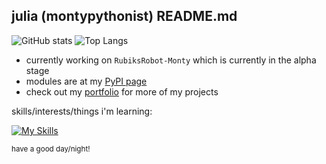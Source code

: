 ## julia (montypythonist) README.md
![GitHub stats](https://github-readme-stats.vercel.app/api?username=montypythonist&theme=cobalt&show=reviews,discussions_started,discussions_answered,prs_merged,prs_merged_percentage)
![Top Langs](https://github-readme-stats.vercel.app/api/top-langs/?username=montypythonist&layout=compact&theme=cobalt)
- currently working on `RubiksRobot-Monty` which is currently in the alpha stage
- modules are at my [PyPI page](https://pypi.org/user/montypythonist)
- check out my [portfolio](https://montypythonist.carrd.co/) for more of my projects

skills/interests/things i'm learning:

[![My Skills](https://skillicons.dev/icons?i=github,linux,py,pytorch,raspberrypi,js,tensorflow,ubuntu,vscode,git,anaconda,arduino,cpp,githubactions,gradle,html,java,powershell,robloxstudio,bots&perline=5)](https://skillicons.dev)

<sub>have a good day/night!</sub>
